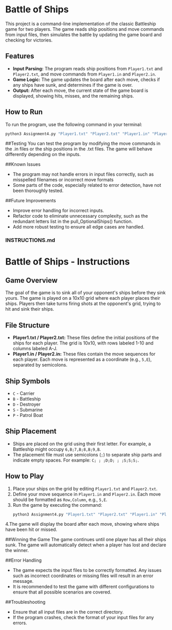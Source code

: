# Battle of Ships

This project is a command-line implementation of the classic Battleship game for two players. The game reads ship positions and move commands from input files, then simulates the battle by updating the game board and checking for victories.

## Features
- **Input Parsing:** The program reads ship positions from `Player1.txt` and `Player2.txt`, and move commands from `Player1.in` and `Player2.in`.
- **Game Logic:** The game updates the board after each move, checks if any ships have sunk, and determines if the game is over.
- **Output:** After each move, the current state of the game board is displayed, showing hits, misses, and the remaining ships.

## How to Run
To run the program, use the following command in your terminal:

```bash
python3 Assignment4.py "Player1.txt" "Player2.txt" "Player1.in" "Player2.in"
```
##Testing
You can test the program by modifying the move commands in the .in files or the ship positions in the .txt files. The game will behave differently depending on the inputs.

##Known Issues
- The program may not handle errors in input files correctly, such as misspelled filenames or incorrect move formats
- Some parts of the code, especially related to error detection, have not been thoroughly tested.

##Future Improvements
- Improve error handling for incorrect inputs.
- Refactor code to eliminate unnecessary complexity, such as the redundant letters list in the pull_OptionalShips() function.
- Add more robust testing to ensure all edge cases are handled.

### INSTRUCTIONS.md


# Battle of Ships - Instructions

## Game Overview
The goal of the game is to sink all of your opponent's ships before they sink yours. The game is played on a 10x10 grid where each player places their ships. Players then take turns firing shots at the opponent's grid, trying to hit and sink their ships.

## File Structure
- **Player1.txt / Player2.txt:** These files define the initial positions of the ships for each player. The grid is 10x10, with rows labeled 1-10 and columns labeled A-J.
- **Player1.in / Player2.in:** These files contain the move sequences for each player. Each move is represented as a coordinate (e.g., `5,E`), separated by semicolons.

## Ship Symbols
- `C` - Carrier
- `B` - Battleship
- `D` - Destroyer
- `S` - Submarine
- `P` - Patrol Boat

## Ship Placement
- Ships are placed on the grid using their first letter. For example, a Battleship might occupy `6,B;7,B;8,B;9,B`.
- The placement file must use semicolons (`;`) to separate ship parts and indicate empty spaces. For example: `C; ; ;D;D; ; ;S;S;S;`.

## How to Play
1. Place your ships on the grid by editing `Player1.txt` and `Player2.txt`.
2. Define your move sequence in `Player1.in` and `Player2.in`. Each move should be formatted as `Row,Column`, e.g., `5,E`.
3. Run the game by executing the command:
   ```bash
   python3 Assignment4.py "Player1.txt" "Player2.txt" "Player1.in" "Player2.in"
   ```
4.The game will display the board after each move, showing where ships have been hit or missed.

##Winning the Game
The game continues until one player has all their ships sunk. The game will automatically detect when a player has lost and declare the winner.

##Error Handling
- The game expects the input files to be correctly formatted. Any issues such as incorrect coordinates or missing files will result in an error message.
- It is recommended to test the game with different configurations to ensure that all possible scenarios are covered.

##Troubleshooting
- Ensure that all input files are in the correct directory.
- If the program crashes, check the format of your input files for any errors.

